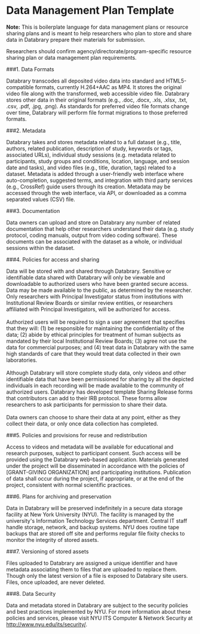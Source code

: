 # Data Management Plan Template 

**Note:** This is boilerplate language for data management plans or resource sharing plans and is meant to help researchers who plan to store and share data in Databrary prepare their materials for submission.

Researchers should confirm agency/directorate/program-specific resource sharing plan or data management plan requirements.

###1. Data Formats

Databrary transcodes all deposited video data into standard and HTML5-compatible formats, currently H.264+AAC as MP4. It stores the original video file along with the transformed, web accessible video file. Databrary stores other data in their original formats (e.g., .doc, .docx, .xls, .xlsx, .txt, .csv, .pdf, .jpg, .png). As standards for preferred video file formats change over time, Databrary will perform file format migrations to those preferred formats.

###2. Metadata

Databrary takes and stores metadata related to a full dataset (e.g., title, authors, related publication, description of study, keywords or tags, associated URLs), individual study sessions (e.g. metadata related to participants, study groups and conditions, location, language, and session date and tasks), and video files (e.g., title, duration, tags) related to a dataset. Metadata is added through a user-friendly web interface where auto-completion, suggested terms, and integration with third party services (e.g., CrossRef) guide users through its creation. Metadata may be accessed through the web interface, via API, or downloaded as a comma separated values (CSV) file. 

###3. Documentation

Data owners can upload and store on Databrary any number of related documentation that help other researchers understand their data (e.g. study protocol, coding manuals, output from video coding software). These documents can be associated with the dataset as a whole, or individual sessions within the dataset. 

###4. Policies for access and sharing

Data will be stored with and shared through Databrary. Sensitive or identifiable data shared with Databrary will only be viewable and downloadable to authorized users who have been granted secure access. Data may be made available to the public, as determined by the researcher. Only researchers with Principal Investigator status from institutions with Institutional Review Boards or similar review entities, or researchers affiliated with Principal Investigators, will be authorized for access. <br/> <br/>
Authorized users will be required to sign a user agreement that specifies that they will: (1) be responsible for maintaining the confidentiality of the data; (2) abide by ethical principles for treatment of human subjects as mandated by their local Institutional Review Boards; (3) agree not use the data for commercial purposes; and (4) treat data in Databrary with the same high standards of care that they would treat data collected in their own laboratories.<br/> <br/>
Although Databrary will store complete study data, only videos and other identifiable data that have been permissioned for sharing by all the depicted individuals in each recording will be made available to the community of authorized users. Databrary has developed template Sharing Release forms that contributors can add to their IRB protocol. These forms allow researchers to ask participants for permission to share their data. <br/> <br/>
Data owners can choose to share their data at any point, either as they collect their data, or only once data collection has completed.

###5. Policies and provisions for reuse and redistribution

Access to videos and metadata will be available for educational and research purposes, subject to participant consent. Such access will be provided using the Databrary web-based application. Materials generated under the project will be disseminated in accordance with the policies of [GRANT-GIVING ORGANIZATION] and participating institutions. Publication of data shall occur during the project, if appropriate, or at the end of the project, consistent with normal scientific practices.

###6. Plans for archiving and preservation

Data in Databrary will be preserved indefinitely in a secure data storage facility at New York University (NYU). The facility is managed by the university's Information Technology Services department. Central IT staff handle storage, network, and backup systems. NYU does routine tape backups that are stored off site and performs regular file fixity checks to monitor the integrity of stored assets.

###7. Versioning of stored assets

Files uploaded to Databrary are assigned a unique identifier and have metadata associating them to files that are uploaded to replace them. Though only the latest version of a file is exposed to Databrary site users. Files, once uploaded, are never deleted.

###8. Data Security 

Data and metadata stored in Databrary are subject to the security policies and best practices implemented by NYU. For more information about these policies and services, please visit NYU ITS Computer & Network Security at http://www.nyu.edu/its/security/.
